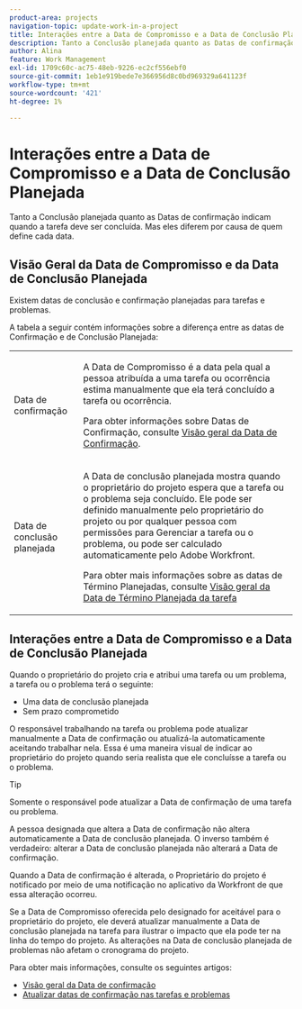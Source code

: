 ```yaml
---
product-area: projects
navigation-topic: update-work-in-a-project
title: Interações entre a Data de Compromisso e a Data de Conclusão Planejada
description: Tanto a Conclusão planejada quanto as Datas de confirmação indicam quando a tarefa deve ser concluída. Mas eles diferem por causa de quem define cada data.
author: Alina
feature: Work Management
exl-id: 1709c60c-ac75-48eb-9226-ec2cf556ebf0
source-git-commit: 1eb1e919bede7e366956d8c0bd969329a641123f
workflow-type: tm+mt
source-wordcount: '421'
ht-degree: 1%

---
```


# Interações entre a Data de Compromisso e a Data de Conclusão Planejada

<!--
this article has mostly information that is repeated from the articles linked from here. I left it in here for searchability's sake.
-->

Tanto a Conclusão planejada quanto as Datas de confirmação indicam quando a tarefa deve ser concluída. Mas eles diferem por causa de quem define cada data.

## Visão Geral da Data de Compromisso e da Data de Conclusão Planejada

Existem datas de conclusão e confirmação planejadas para tarefas e problemas.

A tabela a seguir contém informações sobre a diferença entre as datas de Confirmação e de Conclusão Planejada:

<table style="table-layout:auto"> 
 <col> 
 <col> 
 <tbody> 
  <tr> 
   <td role="rowheader">Data de confirmação</td> 
   <td> <p>A Data de Compromisso é a data pela qual a pessoa atribuída a uma tarefa ou ocorrência estima manualmente que ela terá concluído a tarefa ou ocorrência.</p> <p>Para obter informações sobre Datas de Confirmação, consulte <a href="../../../manage-work/projects/updating-work-in-a-project/overview-of-commit-dates.md" class="MCXref xref">Visão geral da Data de Confirmação</a>.</p> </td> 
  </tr> 
  <tr> 
   <td role="rowheader">Data de conclusão planejada</td> 
   <td> <p>A Data de conclusão planejada mostra quando o proprietário do projeto espera que a tarefa ou o problema seja concluído. Ele pode ser definido manualmente pelo proprietário do projeto ou por qualquer pessoa com permissões para Gerenciar a tarefa ou o problema, ou pode ser calculado automaticamente pelo Adobe Workfront.</p> <p>Para obter mais informações sobre as datas de Término Planejadas, consulte <a href="../../../manage-work/tasks/task-information/task-planned-completion-date.md" class="MCXref xref">Visão geral da Data de Término Planejada da tarefa</a></p> </td> 
  </tr> 
 </tbody> 
</table>

## Interações entre a Data de Compromisso e a Data de Conclusão Planejada

Quando o proprietário do projeto cria e atribui uma tarefa ou um problema, a tarefa ou o problema terá o seguinte:

* Uma data de conclusão planejada
* Sem prazo comprometido

O responsável trabalhando na tarefa ou problema pode atualizar manualmente a Data de confirmação ou atualizá-la automaticamente aceitando trabalhar nela. Essa é uma maneira visual de indicar ao proprietário do projeto quando seria realista que ele concluísse a tarefa ou o problema.

>[!TIP]
>
>Somente o responsável pode atualizar a Data de confirmação de uma tarefa ou problema.

A pessoa designada que altera a Data de confirmação não altera automaticamente a Data de conclusão planejada. O inverso também é verdadeiro: alterar a Data de conclusão planejada não alterará a Data de confirmação.

Quando a Data de confirmação é alterada, o Proprietário do projeto é notificado por meio de uma notificação no aplicativo da Workfront de que essa alteração ocorreu.

Se a Data de Compromisso oferecida pelo designado for aceitável para o proprietário do projeto, ele deverá atualizar manualmente a Data de conclusão planejada na tarefa para ilustrar o impacto que ela pode ter na linha do tempo do projeto. As alterações na Data de conclusão planejada de problemas não afetam o cronograma do projeto.

Para obter mais informações, consulte os seguintes artigos:

* [Visão geral da Data de confirmação](../../../manage-work/projects/updating-work-in-a-project/overview-of-commit-dates.md)
* [Atualizar datas de confirmação nas tarefas e problemas](../../../manage-work/projects/updating-work-in-a-project/update-commit-date-on-tasks-and-issues.md)
